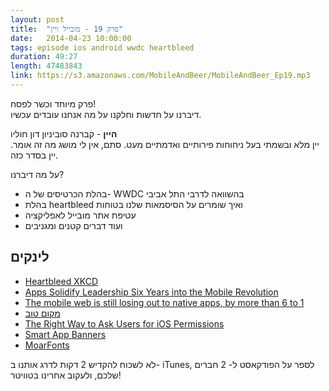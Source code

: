 ```yaml
---
layout: post
title:  "פרק 19 - מובייל ויין"
date:   2014-04-23 10:00:00
tags: episode ios android wwdc heartbleed
duration: 49:27
length: 47483843
link: https://s3.amazonaws.com/MobileAndBeer/MobileAndBeer_Ep19.mp3
---
```


פרק מיוחד וכשר לפסח!  
דיברנו על חדשות וחלקנו על מה אנחנו עובדים עכשיו.

  **היין** - קברנה סוביניון דון חוליו  
יין מלא ובשמתי בעל ניחוחות פירותיים ואדמתיים מעט. סתם, אין לי מושג מה זה אומר. יין בסדר כזה.

על מה דיברנו?
* בהלת הכרטיסים של ה- WWDC בהשוואה לדרבי התל אביבי
* בהלת heartbleed ואיך שומרים על הסיסמאות שלנו בטוחות
* עטיפת אתר מובייל לאפליקציה
* ועוד דברים קטנים ומגניבים

## לינקים         

* [Heartbleed XKCD](http://xkcd.com/1354/)
* [Apps Solidify Leadership Six Years into the Mobile Revolution](http://blog.flurry.com/bid/109749/Apps-Solidify-Leadership-Six-Years-into-the-Mobile-Revolution)
* [The mobile web is still losing out to native apps, by more than 6 to 1](http://venturebeat.com/2014/04/01/the-mobile-web-is-still-losing-out-to-native-apps-six-years-into-the-mobile-revolution/)
* [מקום טוב](http://makom-tov.co.il)
* [The Right Way to Ask Users for iOS Permissions](https://medium.com/p/96fa4eb54f2c)
* [Smart App Banners](https://developer.apple.com/library/ios/documentation/AppleApplications/Reference/SafariWebContent/PromotingAppswithAppBanners/PromotingAppswithAppBanners.html)
* [MoarFonts](http://pitaya.ch/moarfonts/)

לא לשכוח להקדיש 2 דקות לדרג אותנו ב- iTunes, לספר על הפודקאסט ל- 2 חברים שלכם, ולעקוב אחרינו בטוויטר!

